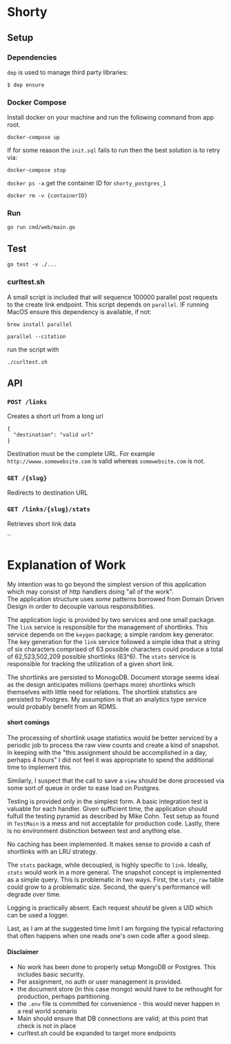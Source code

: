 # Shorty 

## Setup

### Dependencies

`dep` is used to manage third party libraries:

`$ dep ensure`


### Docker Compose
Install docker on your machine and run the following command from app root.

`docker-compose up`

If for some reason the `init.sql`  fails to run then the best solution is to retry via:

`docker-compose stop`

`docker ps -a` get the container ID for `shorty_postgres_1`

`docker rm -v {containerID}`

### Run
`go run cmd/web/main.go`

## Test
`go test -v ./...`

### curltest.sh

A small script is included that will sequence 100000 parallel post requests to the create link endpoint.
This script depends on `parallel`.
IF running MacOS ensure this dependency is available, if not:

`brew install parallel`

`parallel --citation`

run the script with

`./curltest.sh`


## API

### `POST /links`
Creates a short url from a long url 
```$xslt
{
  "destination": "valid url"
}
```
Destination must be the complete URL. For example `http://wwww.somewebsite.com` is valid whereas `somewebsite.com` is not.

### `GET /{slug}`
Redirects to destination URL

### `GET /links/{slug}/stats`
Retrieves short link data

``

# Explanation of Work

My intention was to go beyond the simplest version of this application which may consist of http handlers doing "all of the work". <br /> 
The application structure uses *some* patterns borrowed from Domain Driven Design in order to decouple various responsibilities. <br />  



The application logic is provided by two services and one small package.
The `link` service is responsible for the management of shortlinks. This service depends on the `keygen` package; a simple random key generator.
The key generation for the `link` service followed a simple idea that a string of six characters comprised of 63 possible characters could produce a total of 62,523,502,209 possible shortlinks (63^6).
The `stats` service is responsible for tracking the utilization of a given short link.

The shortlinks are persisted to MonogoDB. Document storage seems ideal  as the design anticipates millions (perhaps more)  shortlinks which themselves with little need for relations.
The shortlink statistics are persisted to Postgres. My assumption is that an analytics type service would probably benefit from an RDMS.





#### short comings 
The processing of shortlink usage statistics would be better serviced by a periodic job to process the raw view counts and create a kind of snapshot.
In keeping with the "this assignment should be accomplished in a day, perhaps 4 hours" I did not feel it was appropriate to spend the additional time to implement this.

Similarly, I suspect that the call to save a `view` should be done processed via some sort of queue in order to ease load on Postgres.

Testing is provided only in the simplest form. A basic integration test is valuable for each handler. Given sufficient time, the application should fulfull the testing pyramid as described by Mike Cohn.
Test setup as found in `TestMain` is a mess and not acceptable for production code.
Lastly, there is no environment distinction between test and anything else.

No caching has been implemented. It makes sense to provide a cash of shortlinks with an LRU strategy.

The `stats` package, while decoupled, is highly specific to `link`. Ideally, `stats` would work in a more general.
The snapshot concept is implemented as a simple query. This is problematic in two ways. First, the `stats_raw` table could grow to a problematic size. Second, the query's performance will degrade over time.

Logging is practically absent. Each request *should* be given a UID which can be used a logger.

Last, as I am at the suggested time limit I am forgoing the typical refactoring that often happens when one reads one's own code after a good sleep.




#### Disclaimer

* No work has been done to properly setup MongoDB or Postgres. This includes basic security.
* Per assignment, no auth or user management is provided.
* the document store (in this case mongo) would have to be rethought for production, perhaps partitioning. 
* the `.env` file is committed for convenience - this would never happen in a real world scenario
* Main should ensure that DB connections are valid; at this point that check is not in place
* curltest.sh could be expanded to target more endpoints
